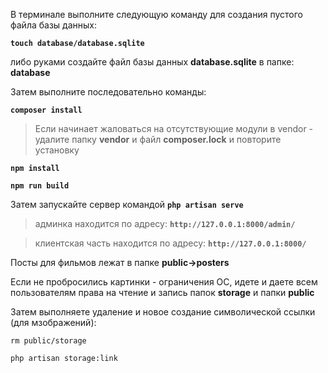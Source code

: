 В терминале выполните следующую команду для создания пустого файла базы данных:

**`touch database/database.sqlite`**

либо руками создайте файл базы данных **database.sqlite** в папке: **database**

Затем выполните последовательно команды:

**`composer install`**

> Если начинает жаловаться на отсутствующие модули в vendor - удалите папку **vendor** и файл **composer.lock** и повторите установку

**`npm install`**

**`npm run build`**

Затем запускайте сервер командой **`php artisan serve`**

> админка находится по адресу: **`http://127.0.0.1:8000/admin/`**

> клиентская часть находится по адресу: **`http://127.0.0.1:8000/`**

Посты для фильмов лежат в папке **public->posters**

Если не пробросились картинки - ограничения ОС, идете и даете всем пользователям права на чтение и запись папок **storage** и папки **public**

Затем выполняете удаление и новое создание символической ссылки (для мзображений):


`rm public/storage`

`php artisan storage:link`
